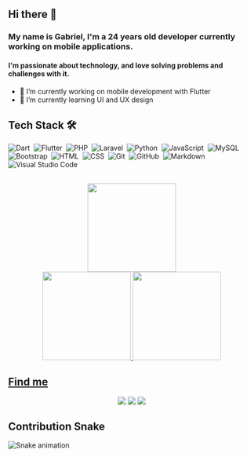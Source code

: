 ## Hi there 👋

### My name is Gabriel, I'm a 24 years old developer currently working on mobile applications.
#### I'm passionate about technology, and love solving problems and challenges with it.

- 🔭 I’m currently working on mobile development with Flutter
- 🌱 I’m currently learning UI and UX design

## Tech Stack  🛠 &nbsp;

![Dart](https://img.shields.io/badge/-Dart-05122A?style=flat&logo=dart&logoColor=0175C2)&nbsp;
![Flutter](https://img.shields.io/badge/-Flutter-05122A?style=flat&logo=flutter&logoColor=02569B)&nbsp;
![PHP](https://img.shields.io/badge/-PHP-05122A?style=flat&logo=php)&nbsp;
![Laravel](https://img.shields.io/badge/-Laravel-05122A?style=flat&logo=laravel)&nbsp;
![Python](https://img.shields.io/badge/-Python-05122A?style=flat&logo=python)&nbsp;
![JavaScript](https://img.shields.io/badge/-JavaScript-05122A?style=flat&logo=javascript)&nbsp;
![MySQL](https://img.shields.io/badge/-MySQL-05122A?style=flat&logo=mysql)\
![Bootstrap](https://img.shields.io/badge/-Bootstrap-05122A?style=flat&logo=bootstrap&logoColor=563D7C)&nbsp;
![HTML](https://img.shields.io/badge/-HTML-05122A?style=flat&logo=HTML5)&nbsp;
![CSS](https://img.shields.io/badge/-CSS-05122A?style=flat&logo=CSS3&logoColor=1572B6)&nbsp;
![Git](https://img.shields.io/badge/-Git-05122A?style=flat&logo=git)&nbsp;
![GitHub](https://img.shields.io/badge/-GitHub-05122A?style=flat&logo=github)&nbsp;
![Markdown](https://img.shields.io/badge/-Markdown-05122A?style=flat&logo=markdown)\
![Visual Studio Code](https://img.shields.io/badge/-Visual%20Studio%20Code-05122A?style=flat&logo=visual-studio-code&logoColor=007ACC)&nbsp;
##

<div align="center">
  <a href="https://github.com/ryo-ma/github-profile-trophy">
  <img height="180em" src="https://github-profile-trophy.vercel.app/?username=gabrielbertollo&theme=tokyonight"/>
</div>

<div align="center">
  <a href="https://github.com/gabrielbertollo">
  <img height="180em" src="https://github-readme-stats.vercel.app/api?username=gabrielbertollo&show_icons=true&theme=tokyonight&include_all_commits=true&count_private=true"/>
  <img height="180em" src="https://github-readme-stats.vercel.app/api/top-langs/?username=gabrielbertollo&layout=compact&langs_count=5&theme=tokyonight&hide=java,javascript"/>
</div>

 ## Find me
<div align="center"> 
  <a href="https://www.instagram.com/bertollogabriel/" target="_blank"><img src="https://img.shields.io/badge/-Instagram-%23E4405F?style=for-the-badge&logo=instagram&logoColor=white" target="_blank"></a>
  <a href="https://www.linkedin.com/in/gabriel-bertollo-401105164/" target="_blank"><img src="https://img.shields.io/badge/-LinkedIn-%230077B5?style=for-the-badge&logo=linkedin&logoColor=white" target="_blank"></a> 
  <a href="mailto:gabrielbertollo.gb@gmail.com" target="_blank"><img src="https://img.shields.io/badge/-Gmail-D14836?style=for-the-badge&logo=gmail&logoColor=white" target="_blank"></a> 
</div>
  
## Contribution Snake
![Snake animation](https://github.com/gabrielbertollo/gabrielbertollo/blob/output/github-contribution-grid-snake.svg)
